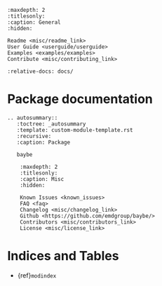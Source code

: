 ```{toctree}
:maxdepth: 2
:titlesonly:
:caption: General
:hidden:

Readme <misc/readme_link>
User Guide <userguide/userguide>
Examples <examples/examples>
Contribute <misc/contributing_link>
```

```{include} ../README.md
:relative-docs: docs/
```

# Package documentation
```{eval-rst}
.. autosummary::
   :toctree: _autosummary
   :template: custom-module-template.rst
   :recursive:
   :caption: Package

   baybe
```

```{toctree}
    :maxdepth: 2
    :titlesonly:
    :caption: Misc
    :hidden:

    Known Issues <known_issues>
    FAQ <faq>
    Changelog <misc/changelog_link>
    Github <https://github.com/emdgroup/baybe/>
    Contributors <misc/contributors_link>
    License <misc/license_link>
```

# Indices and Tables

- {ref}`modindex`
